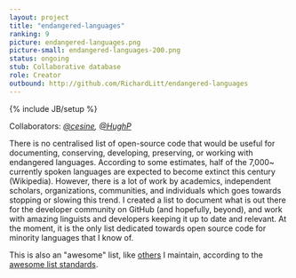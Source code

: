 ```yaml
---
layout: project
title: "endangered-languages"
ranking: 9
picture: endangered-languages.png
picture-small: endangered-languages-200.png
status: ongoing
stub: Collaborative database
role: Creator
outbound: http://github.com/RichardLitt/endangered-languages
---
```

{% include JB/setup %}

Collaborators: _[@cesine](https://github.com/cesine), [@HughP](https://github.com/HughP)_

There is no centralised list of open-source code that would be useful for documenting, conserving, developing, preserving, or working with endangered languages. According to some estimates, half of the 7,000~ currently spoken languages are expected to become extinct this century (Wikipedia). However, there is a lot of work by academics, independent scholars, organizations, communities, and individuals which goes towards stopping or slowing this trend. I created a list to document what is out there for the developer community on GitHub (and hopefully, beyond), and work with amazing linguists and developers keeping it up to date and relevant. At the moment, it is the only list dedicated towards open source code for minority languages that I know of.

This is also an "awesome" list, like [others](../awesome) I maintain, according to the [awesome list standards](https://github.com/sindresorhus/awesome).